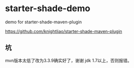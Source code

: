 # starter-shade-demo

demo for starter-shade-maven-plugin

https://github.com/knightliao/starter-shade-maven-plugin


## 坑
mvn版本太低了改为3.3.9确实好了，谢谢
jdk 1.7以上，否则报错。
